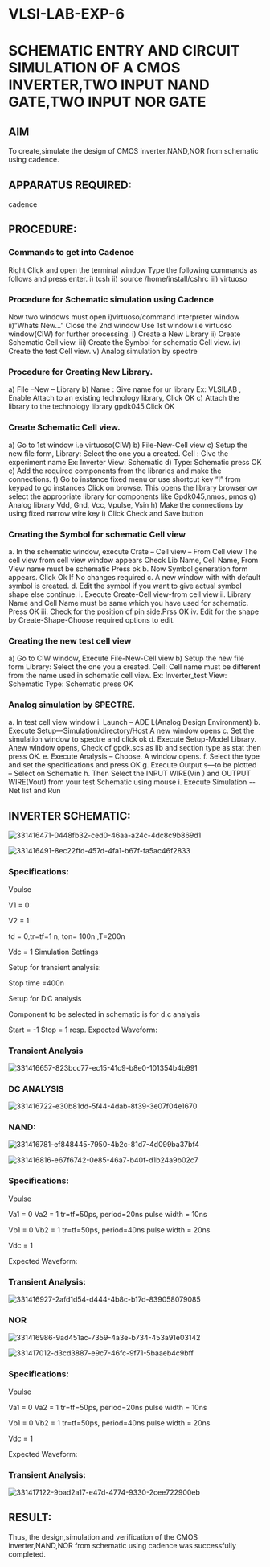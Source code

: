 # VLSI-LAB-EXP-6

# SCHEMATIC ENTRY AND CIRCUIT SIMULATION OF A CMOS INVERTER,TWO INPUT NAND GATE,TWO INPUT NOR GATE


## AIM
To create,simulate the design of CMOS inverter,NAND,NOR from schematic using cadence.

## APPARATUS REQUIRED:
cadence

## PROCEDURE:
### Commands to get into Cadence
Right Click and open the terminal window Type the following commands as follows and press enter. i) tcsh ii) source /home/install/cshrc iii) virtuoso

### Procedure for Schematic simulation using Cadence
Now two windows must open i)virtuoso/command interpreter window ii)”Whats New…” Close the 2nd window Use 1st window i.e virtuoso window(CIW) for further processing. i) Create a New Library ii) Create Schematic Cell view. iii) Create the Symbol for schematic Cell view. iv) Create the test Cell view. v) Analog simulation by spectre

### Procedure for Creating New Library.
a) File –New – Library b) Name : Give name for ur library Ex: VLSILAB , Enable Attach to an existing technology library, Click OK c) Attach the library to the technology library gpdk045.Click OK

### Create Schematic Cell view.
a) Go to 1st window i.e virtuoso(CIW) b) File-New-Cell view c) Setup the new file form, Library: Select the one you a created. Cell : Give the experiment name Ex: Inverter View: Schematic d) Type: Schematic press OK e) Add the required components from the libraries and make the connections. f) Go to instance fixed menu or use shortcut key “I” from keypad to go instances Click on browse. This opens the library browser ow select the appropriate library for components like Gpdk045,nmos, pmos g) Analog library Vdd, Gnd, Vcc, Vpulse, Vsin h) Make the connections by using fixed narrow wire key i) Click Check and Save button

### Creating the Symbol for schematic Cell view
a. In the schematic window, execute Crate – Cell view – From Cell view The cell view from cell view window appears Check Lib Name, Cell Name, From View name must be schematic Press ok b. Now Symbol generation form appears. Click Ok If No changes required c. A new window with with default symbol is created. d. Edit the symbol if you want to give actual symbol shape else continue. i. Execute Create-Cell view-from cell view ii. Library Name and Cell Name must be same which you have used for schematic. Press OK iii. Check for the position of pin side.Prss OK iv. Edit for the shape by Create-Shape-Choose required options to edit.

### Creating the new test cell view
a) Go to CIW window, Execute File-New-Cell view b) Setup the new file form Library: Select the one you a created. Cell: Cell name must be different from the name used in schematic cell view. Ex: Inverter_test View: Schematic Type: Schematic press OK

### Analog simulation by SPECTRE.
a. In test cell view window i. Launch – ADE L(Analog Design Environment) b. Execute Setup—Simulation/directory/Host A new window opens c. Set the simulation window to spectre and click ok d. Execute Setup-Model Library. Anew window opens, Check of gpdk.scs as lib and section type as stat then press OK. e. Execute Analysis – Choose. A window opens. f. Select the type and set the specifications and press OK g. Execute Output s—to be plotted – Select on Schematic h. Then Select the INPUT WIRE(Vin ) and OUTPUT WIRE(Vout) from your test Schematic using mouse i. Execute Simulation -- Net list and Run

## INVERTER SCHEMATIC:

![331416471-0448fb32-ced0-46aa-a24c-4dc8c9b869d1](https://github.com/Nithyasree-123/VLSI-LAB-EXP-6/assets/164908713/d64e242d-94c7-435c-9a3c-a8d891165881)


![331416491-8ec22ffd-457d-4fa1-b67f-fa5ac46f2833](https://github.com/Nithyasree-123/VLSI-LAB-EXP-6/assets/164908713/f2884111-29ff-4d2f-9fc4-adbf2bf11280)

### Specifications:
Vpulse

V1 = 0

V2 = 1

td = 0,tr=tf=1 n, ton= 100n ,T=200n

Vdc = 1 Simulation Settings

Setup for transient analysis:

Stop time =400n

Setup for D.C analysis

Component to be selected in schematic is for d.c analysis

Start = -1 Stop = 1 resp. Expected Waveform:

### Transient Analysis

![331416657-823bcc77-ec15-41c9-b8e0-101354b4b991](https://github.com/Nithyasree-123/VLSI-LAB-EXP-6/assets/164908713/6b8cb6e6-1636-4ff4-8160-e6026184357a)

### DC ANALYSIS

![331416722-e30b81dd-5f44-4dab-8f39-3e07f04e1670](https://github.com/Nithyasree-123/VLSI-LAB-EXP-6/assets/164908713/87816feb-f773-4d18-930b-7703f8d9c51e)

### NAND:

![331416781-ef848445-7950-4b2c-81d7-4d099ba37bf4](https://github.com/Nithyasree-123/VLSI-LAB-EXP-6/assets/164908713/73062b8a-ba09-4268-bf26-1b757eb924e0)


![331416816-e67f6742-0e85-46a7-b40f-d1b24a9b02c7](https://github.com/Nithyasree-123/VLSI-LAB-EXP-6/assets/164908713/75b0a41a-6b9d-40cf-aa22-9d4dc0ec68bb)



### Specifications:
Vpulse

Va1 = 0 Va2 = 1 tr=tf=50ps, period=20ns pulse width = 10ns

Vb1 = 0 Vb2 = 1 tr=tf=50ps, period=40ns pulse width = 20ns

Vdc = 1

Expected Waveform:

### Transient Analysis:

![331416927-2afd1d54-d444-4b8c-b17d-839058079085](https://github.com/Nithyasree-123/VLSI-LAB-EXP-6/assets/164908713/a4562b60-0061-4dc0-b883-6d79a5814996)


### NOR

![331416986-9ad451ac-7359-4a3e-b734-453a91e03142](https://github.com/Nithyasree-123/VLSI-LAB-EXP-6/assets/164908713/5742f4ea-d952-459d-83dc-5b77618744be)


![331417012-d3cd3887-e9c7-46fc-9f71-5baaeb4c9bff](https://github.com/Nithyasree-123/VLSI-LAB-EXP-6/assets/164908713/c32f89ed-1220-48c0-ae04-0cb9103cdd7d)


### Specifications:
Vpulse

Va1 = 0 Va2 = 1 tr=tf=50ps, period=20ns pulse width = 10ns

Vb1 = 0 Vb2 = 1 tr=tf=50ps, period=40ns pulse width = 20ns

Vdc = 1

Expected Waveform:

### Transient Analysis:

![331417122-9bad2a17-e47d-4774-9330-2cee722900eb](https://github.com/Nithyasree-123/VLSI-LAB-EXP-6/assets/164908713/0097587c-d19c-4323-8040-bdc99d662aee)


## RESULT:
Thus, the design,simulation and verification of the CMOS inverter,NAND,NOR from schematic using cadence was successfully completed.

